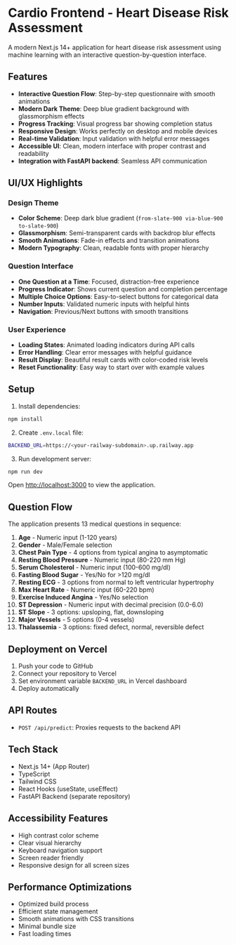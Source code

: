 # Cardio Frontend - Heart Disease Risk Assessment

A modern Next.js 14+ application for heart disease risk assessment using machine learning with an interactive question-by-question interface.

## Features

- **Interactive Question Flow**: Step-by-step questionnaire with smooth animations
- **Modern Dark Theme**: Deep blue gradient background with glassmorphism effects
- **Progress Tracking**: Visual progress bar showing completion status
- **Responsive Design**: Works perfectly on desktop and mobile devices
- **Real-time Validation**: Input validation with helpful error messages
- **Accessible UI**: Clean, modern interface with proper contrast and readability
- **Integration with FastAPI backend**: Seamless API communication

## UI/UX Highlights

### Design Theme
- **Color Scheme**: Deep dark blue gradient (`from-slate-900 via-blue-900 to-slate-900`)
- **Glassmorphism**: Semi-transparent cards with backdrop blur effects
- **Smooth Animations**: Fade-in effects and transition animations
- **Modern Typography**: Clean, readable fonts with proper hierarchy

### Question Interface
- **One Question at a Time**: Focused, distraction-free experience
- **Progress Indicator**: Shows current question and completion percentage
- **Multiple Choice Options**: Easy-to-select buttons for categorical data
- **Number Inputs**: Validated numeric inputs with helpful hints
- **Navigation**: Previous/Next buttons with smooth transitions

### User Experience
- **Loading States**: Animated loading indicators during API calls
- **Error Handling**: Clear error messages with helpful guidance
- **Result Display**: Beautiful result cards with color-coded risk levels
- **Reset Functionality**: Easy way to start over with example values

## Setup

1. Install dependencies:
```bash
npm install
```

2. Create `.env.local` file:
```bash
BACKEND_URL=https://<your-railway-subdomain>.up.railway.app
```

3. Run development server:
```bash
npm run dev
```

Open [http://localhost:3000](http://localhost:3000) to view the application.

## Question Flow

The application presents 13 medical questions in sequence:

1. **Age** - Numeric input (1-120 years)
2. **Gender** - Male/Female selection
3. **Chest Pain Type** - 4 options from typical angina to asymptomatic
4. **Resting Blood Pressure** - Numeric input (80-220 mm Hg)
5. **Serum Cholesterol** - Numeric input (100-600 mg/dl)
6. **Fasting Blood Sugar** - Yes/No for >120 mg/dl
7. **Resting ECG** - 3 options from normal to left ventricular hypertrophy
8. **Max Heart Rate** - Numeric input (60-220 bpm)
9. **Exercise Induced Angina** - Yes/No selection
10. **ST Depression** - Numeric input with decimal precision (0.0-6.0)
11. **ST Slope** - 3 options: upsloping, flat, downsloping
12. **Major Vessels** - 5 options (0-4 vessels)
13. **Thalassemia** - 3 options: fixed defect, normal, reversible defect

## Deployment on Vercel

1. Push your code to GitHub
2. Connect your repository to Vercel
3. Set environment variable `BACKEND_URL` in Vercel dashboard
4. Deploy automatically

## API Routes

- `POST /api/predict`: Proxies requests to the backend API

## Tech Stack

- Next.js 14+ (App Router)
- TypeScript
- Tailwind CSS
- React Hooks (useState, useEffect)
- FastAPI Backend (separate repository)

## Accessibility Features

- High contrast color scheme
- Clear visual hierarchy
- Keyboard navigation support
- Screen reader friendly
- Responsive design for all screen sizes

## Performance Optimizations

- Optimized build process
- Efficient state management
- Smooth animations with CSS transitions
- Minimal bundle size
- Fast loading times 
